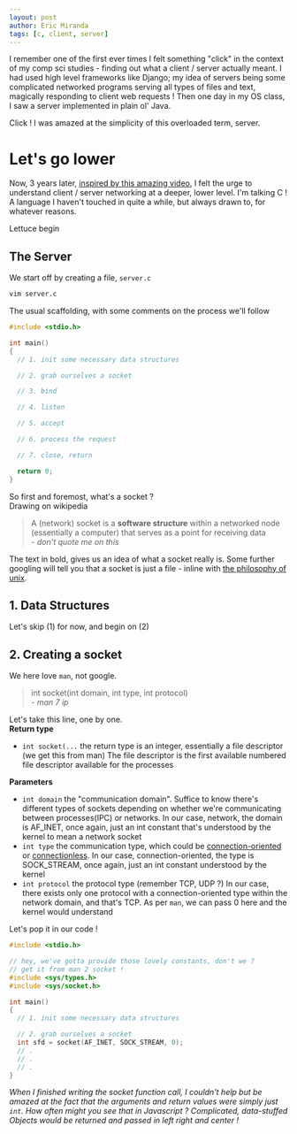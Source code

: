 ```yaml
---
layout: post
author: Eric Miranda
tags: [c, client, server]
---
```


I remember one of the first ever times I felt something "click" in the context of my comp sci studies - finding out what a client / server actually meant.
I had used high level frameworks like Django; my idea of servers being some complicated networked programs serving all types of files and text, magically responding to client web requests !
Then one day in my OS class, I saw a server implemented in plain ol' Java.

Click ! I was
amazed at the simplicity of this overloaded term, server.

# Let's go lower
Now, 3 years later, [inspired by this amazing video](https://www.youtube.com/results?search_query=low+level+learning+c+server), I felt the urge to understand client
/ server networking at a deeper, lower level. I'm talking C ! A language I haven't 
touched in quite a while, but always drawn to, for whatever reasons.

Lettuce begin
## The Server
We start off by creating a file, `server.c`
```bash
vim server.c
```
The usual scaffolding, with some comments on the process we'll follow
```c
#include <stdio.h>

int main()
{
  // 1. init some necessary data structures

  // 2. grab ourselves a socket

  // 3. bind

  // 4. listen

  // 5. accept

  // 6. process the request

  // 7. close, return

  return 0;
}
```

So first and foremost, what's a socket ?  
Drawing on wikipedia
> A (network) socket is a **software structure** within a networked node (essentially a computer)
that serves as a point for receiving data  
\- *don't quote me on this*

The text in bold, gives us an idea of what a socket really is. Some further googling will tell you
that a socket is just a file - inline with [the philosophy of unix](https://en.wikipedia.org/wiki/Everything_is_a_file).

## 1. Data Structures
Let's skip (1) for now, and begin on (2)

## 2. Creating a socket
We here love `man`, not google.
> int socket(int domain, int type, int protocol)  
\- *man 7 ip*

Let's take this line, one by one.  
**Return type**
- `int socket(...` the return type is an integer, essentially a file descriptor (we get this from
man) The file descriptor is the first available numbered file descriptor available for the processes

**Parameters**
- `int domain` the "communication domain". Suffice to know there's different types of sockets
depending on whether we're communicating between processes(IPC) or networks. In our case, network, the domain is AF_INET, once again, just an int constant that's understood by the kernel to mean a network socket
- `int type` the communication type, which could be [connection-oriented](https://en.wikipedia.org/wiki/Connection-oriented_communication) or [connectionless](https://en.wikipedia.org/wiki/Connectionless_communication). In our case, connection-oriented, the type is SOCK_STREAM, once again, just an int constant understood by the kernel
- `int protocol` the protocol type (remember TCP, UDP ?) In our case, there exists only one
protocol with a connection-oriented type within the network domain, and that's TCP. As per `man`, we can pass 0 here and the kernel would understand

Let's pop it in our code !

```c
#include <stdio.h>

// hey, we've gotta provide those lovely constants, don't we ?
// get it from man 2 socket !
#include <sys/types.h>
#include <sys/socket.h>

int main()
{
  // 1. init some necessary data structures

  // 2. grab ourselves a socket
  int sfd = socket(AF_INET, SOCK_STREAM, 0);
  // .
  // .
  // .
}
```
*When I finished writing the socket function call, I couldn't help but be amazed at the fact
that the arguments and return values were simply just `int`. How often might you see that in
Javascript ? Complicated, data-stuffed Objects would be returned and passed in left right
and center !*










